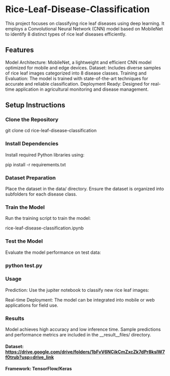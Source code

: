 # Rice-Leaf-Disease-Classification
This project focuses on classifying rice leaf diseases using deep 
learning. It employs a Convolutional Neural Network (CNN) model based on
 MobileNet to identify 8 distinct types of rice leaf diseases 
efficiently.
## Features
Model Architecture: MobileNet, a lightweight and efficient CNN model optimized for mobile and edge devices.
Dataset: Includes diverse samples of rice leaf images categorized into 8 disease classes.
Training and Evaluation: The model is trained with state-of-the-art techniques for accurate and reliable classification.
Deployment Ready: Designed for real-time application in agricultural monitoring and disease management.
## Setup Instructions
### Clone the Repository


git clone <repository-url>
cd rice-leaf-disease-classification

### Install Dependencies
Install required Python libraries using:


pip install -r requirements.txt

### Dataset Preparation
Place the dataset in the data/ directory.
Ensure the dataset is organized into subfolders for each disease class.
### Train the Model
Run the training script to train the model:


rice-leaf-disease-classification.ipynb

### Test the Model
Evaluate the model performance on test data:


### python test.py

### Usage
Prediction: Use the jupiter notebook to classify new rice leaf images:


Real-time Deployment: The model can be integrated into mobile or web applications for field use.
### Results
Model achieves high accuracy and low inference time.
Sample predictions and performance metrics are included in the __result__files/ directory.

#### Dataset: https://drive.google.com/drive/folders/1bFvV6NCikCmZxcZk7dPr8kslW7f0trub?usp=drive_link
#### Framework: TensorFlow/Keras
